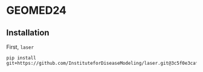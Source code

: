 # GEOMED24

## Installation

First, `laser`
```
pip install git+https://github.com/InstituteforDiseaseModeling/laser.git@3c5f0e3cafbb22abd62f55ee82db7e9a3b3fa792
```
